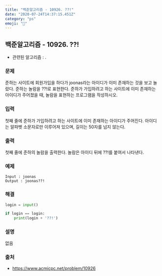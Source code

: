 ```yaml
---
title: "백준알고리즘 - 10926. ??!"
date: "2020-07-24T14:37:15.451Z"
category: "ps"
emoji: "🍭"
---
```


## 백준알고리즘 - 10926. ??!

- 관련된 알고리즘 : .

### 문제

준하는 사이트에 회원가입을 하다가 joonas라는 아이디가 이미 존재하는 것을 보고 놀랐다. 준하는 놀람을 ??!로 표현한다. 준하가 가입하려고 하는 사이트에 이미 존재하는 아이디가 주어졌을 때, 놀람을 표현하는 프로그램을 작성하시오.

### 입력

첫째 줄에 준하가 가입하려고 하는 사이트에 이미 존재하는 아이디가 주어진다. 아이디는 알파벳 소문자로만 이루어져 있으며, 길이는 50자를 넘지 않는다.

### 출력

첫째 줄에 준하의 놀람을 출력한다. 놀람은 아이디 뒤에 ??!를 붙여서 나타낸다.

### 예제

```
Input : joonas
Output : joonas??!
```

### 해결

```python
login = input()

if login == login:
    print(login + '??!')
```

### 설명

없음

### 출처

- https://www.acmicpc.net/problem/10926
